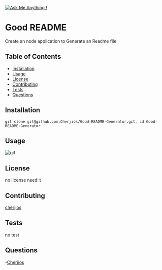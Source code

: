 
  [![Ask Me Anything !](https://img.shields.io/badge/Ask%20me-anything-1abc9c.svg)](https://GitHub.com/Naereen/ama)

# Good README
Create an node application to Generate an Readme file

##  Table of Contents
- [Installation](##Installation)
- [Usage](##Usage)
- [License](##License)
- [Contributing](##Contributing)
- [Tests](##Tests)
- [Questions](##Questions)

##  Installation
```
git clone git@github.com:Cherjios/Good-README-Generator.git, cd Good-README-Generator
```

## Usage
![gif](ReadmeGenerator.gif)

## License
no license need it

## Contributing
[cherjios](https://github.com/cherjios)

##  Tests
no test

## Questions
 -[Cherjios](https://github.com/Cherjios)